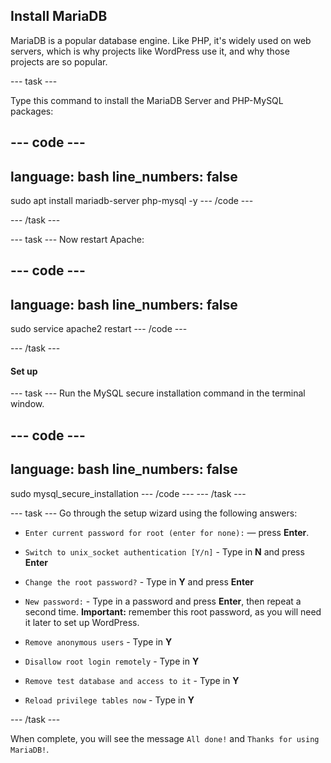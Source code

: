 ## Install MariaDB

MariaDB is a popular database engine. Like PHP, it's widely used on web servers, which is why projects like WordPress use it, and why those projects are so popular.


--- task ---

Type this command to install the MariaDB Server and PHP-MySQL packages:

--- code ---
---
language: bash
line_numbers: false
---
sudo apt install mariadb-server php-mysql -y
--- /code ---

--- /task ---

--- task ---
Now restart Apache:

--- code ---
---
language: bash
line_numbers: false
---
sudo service apache2 restart
--- /code ---

--- /task ---

#### Set up 

--- task ---
Run the MySQL secure installation command in the terminal window.

--- code ---
---
language: bash
line_numbers: false
---
sudo mysql_secure_installation
--- /code ---
--- /task ---

--- task ---
Go through the setup wizard using the following answers:

+ `Enter current password for root (enter for none):` — press **Enter**.

+ `Switch to unix_socket authentication [Y/n]` - Type in **N** and press **Enter**

+ `Change the root password?` - Type in **Y** and press **Enter** 

+ `New password:` - Type in a password and press **Enter**, then repeat a second time. **Important:** remember this root password, as you will need it later to set up WordPress.

+ `Remove anonymous users` - Type in **Y** 

+ `Disallow root login remotely` - Type in **Y** 

+ `Remove test database and access to it` - Type in **Y**

+ `Reload privilege tables now` - Type in **Y** 

--- /task ---

When complete, you will see the message `All done!` and `Thanks for using MariaDB!`.
